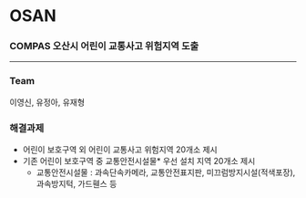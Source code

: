 # OSAN
### COMPAS 오산시 어린이 교통사고 위험지역 도출 
------
  
### Team
이영신, 유정아, 유재형
  
### 해결과제
- 어린이 보호구역 외 어린이 교통사고 위험지역 20개소 제시  
- 기존 어린이 보호구역 중 교통안전시설물* 우선 설치 지역 20개소 제시  
  * 교통안전시설물 : 과속단속카메라, 교통안전표지판, 미끄럼방지시설(적색포장), 과속방지턱, 가드휀스 등
